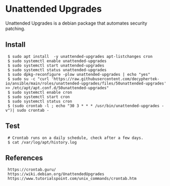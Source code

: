 Unattended Upgrades
=====

Unattended Upgrades is a debian package that automates security patching. 

Install
-------

     $ sudo apt install  -y unattended-upgrades apt-listchanges cron
     $ sudo systemctl enable unattended-upgrades
     $ sudo systemctl start unattended-upgrades
     $ sudo systemctl status unattended-upgrades
     $ sudo dpkg-reconfigure -plow unattended-upgrades | echo "yes"
     $ sudo su -c "curl 'https://raw.githubusercontent.com/decyphertek-io/ansible/main/roles/unattended-upgrades/files/50unattended-upgrades' >> /etc/apt/apt.conf.d/50unattended-upgrades"
     $ sudo systemctl enable cron
     $ sudo systemctl start cron
     $ sudo systemctl status cron
     $ (sudo crontab -l ; echo "30 3 * * * /usr/bin/unattended-upgrades -v")| sudo crontab -

Test
----

     # Crontab runs on a daily schedule, check after a few days. 
     $ cat /var/log/apt/history.log
  

References
----------

     https://crontab.guru/
     https://wiki.debian.org/UnattendedUpgrades
     https://www.tutorialspoint.com/unix_commands/crontab.htm

